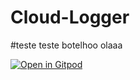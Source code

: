# Cloud-Logger
#teste
teste
botelhoo
olaaa

[![Open in Gitpod](https://gitpod.io/button/open-in-gitpod.svg)](https://gitpod.io/#https://github.com/LuisXavierAraujo/Cloud-Logger)